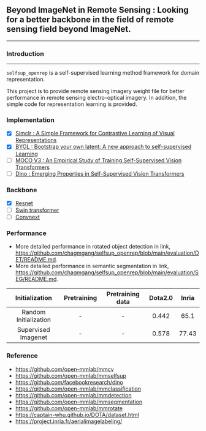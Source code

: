 ## Beyond ImageNet in Remote Sensing : Looking for a better backbone in the field of remote sensing field beyond ImageNet.
---

### Introduction
---
`selfsup_openrep` is a self-supervised learning method framework for domain representation.

This project is to provide remote sensing imagery weight file for better performance in remote sensing electro-optical imagery. In addition, the simple code for representation learning is provided.

### Implementation
- [x] [Simclr : A Simple Framework for Contrastive Learning of Visual Representations](https://arxiv.org/abs/2002.05709)
- [x] [BYOL : Bootstrap your own latent: A new approach to self-supervised Learning](https://arxiv.org/abs/2006.07733)
- [ ] [MOCO V3 : An Empirical Study of Training Self-Supervised Vision Transformers](https://arxiv.org/abs/2104.02057)
- [ ] [Dino : Emerging Properties in Self-Supervised Vision Transformers](https://arxiv.org/abs/2104.14294)

### Backbone

* [x] [Resnet](https://arxiv.org/abs/1512.03385)
* [ ] [Swin transformer](https://arxiv.org/abs/2103.14030)
* [ ] [Convnext](https://arxiv.org/abs/2201.03545)

### Performance

* More detailed performance in rotated object detection in link, https://github.com/chagmgang/selfsup_openrep/blob/main/evaluation/DET/README.md.
* More detailed performance in semantic segmentation in link, https://github.com/chagmgang/selfsup_openrep/blob/main/evaluation/SEG/README.md.

|     Initialization    | Pretraining | Pretraining data |  Dota2.0 |  Inria |
|:---------------------:|:---------------------:|:---------------------:|:---------------------:|:---------------------:|
| Random Initialization |      -      |         -        | 0.442   | 65.1 |
| Supervised Imagenet |      -      |         -        | 0.578  | 77.43 |

### Reference
* https://github.com/open-mmlab/mmcv
* https://github.com/open-mmlab/mmselfsup
* https://github.com/facebookresearch/dino
* https://github.com/open-mmlab/mmclassification
* https://github.com/open-mmlab/mmdetection
* https://github.com/open-mmlab/mmsegmentation
* https://github.com/open-mmlab/mmrotate
* https://captain-whu.github.io/DOTA/dataset.html
* https://project.inria.fr/aerialimagelabeling/
